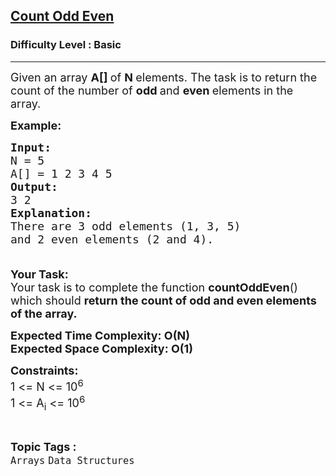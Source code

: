 <h2><a href="https://www.geeksforgeeks.org/problems/count-odd-even/0">Count Odd Even</a></h2><h3>Difficulty Level : Basic</h3><hr><div class="problems_problem_content__Xm_eO"><p><span style="font-size: 18px;">Given an array <strong>A[]&nbsp;</strong>of <strong>N </strong>elements. The task is to return the count of the number of <strong>odd </strong>and <strong>even&nbsp;</strong>elements in the array.</span></p>
<p><span style="font-size: 18px;"><strong>Example:</strong></span></p>
<pre><span style="font-size: 18px;"><strong>Input:</strong>
N = 5
A[] = 1 2 3 4 5
<strong>Output:
</strong>3 2
<strong>Explanation:
</strong>There are 3 odd elements (1, 3, 5)
and 2 even elements (2 and 4).<br><br></span></pre>
<p><span style="font-size: 18px;"><strong>Your Task:</strong><br>Your task is to complete the function <strong>countOddEven</strong>() which should <strong>return the count of odd and even elements of the array.</strong></span></p>
<p><strong><span style="font-size: 18px;">Expected Time Complexity: O(N)<br></span></strong><strong><span style="font-size: 18px;">Expected Space Complexity: O(1)</span></strong></p>
<p><span style="font-size: 18px;"><strong>Constraints:</strong><br>1 &lt;= N &lt;= 10<sup>6</sup><br>1 &lt;= A<sub>i</sub> &lt;= 10<sup>6</sup></span></p></div><br><p><span style=font-size:18px><strong>Topic Tags : </strong><br><code>Arrays</code>&nbsp;<code>Data Structures</code>&nbsp;
